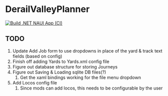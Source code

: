 # DerailValleyPlanner

[![Build .NET NAUI App (CI)](https://github.com/MrDrummer/DerailValleyPlanner/actions/workflows/dotnet.yml/badge.svg?branch=master&event=release)](https://github.com/MrDrummer/DerailValleyPlanner/actions/workflows/dotnet.yml)


## TODO
1. Update Add Job form to use dropdowns in place of the yard & track text fields (based on config)
2. Finish off adding Yards to Yards.xml config file
3. Figure out database structure for storing Journeys
4. Figure out Saving & Loading sqlite DB files(?)
   1. Get the xaml bindings working for the file menu dropdown
5. Add Locos config file
   1. Since mods can add locos, this needs to be configurable by the user
